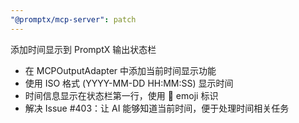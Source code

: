 ```yaml
---
"@promptx/mcp-server": patch
---
```


添加时间显示到 PromptX 输出状态栏

- 在 MCPOutputAdapter 中添加当前时间显示功能
- 使用 ISO 格式 (YYYY-MM-DD HH:MM:SS) 显示时间
- 时间信息显示在状态栏第一行，使用 📅 emoji 标识
- 解决 Issue #403：让 AI 能够知道当前时间，便于处理时间相关任务